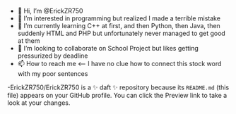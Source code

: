 - 👋 Hi, I’m @ErickZR750
- 👀 I’m interested in programming but realized I made a terrible mistake
- 🌱 I’m currently learning C++ at first, and then Python, then Java, then suddenly HTML and PHP but unfortunately never managed to get good at them
- 💞️ I’m looking to collaborate on School Project but likes getting pressurized by deadline
- 📫 How to reach me <-- I have no clue how to connect this stock word with my poor sentences


-ErickZR750/ErickZR750 is a ✨ daft ✨ repository because its `README.md` (this file) appears on your GitHub profile. You can click the Preview link to take a look at your changes.


